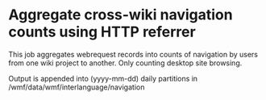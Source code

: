 # Aggregate cross-wiki navigation counts using HTTP referrer

This job aggregates webrequest records into counts of navigation by users
from one wiki project to another.  Only counting desktop site browsing.

Output is appended into (yyyy-mm-dd) daily partitions
in /wmf/data/wmf/interlanguage/navigation

